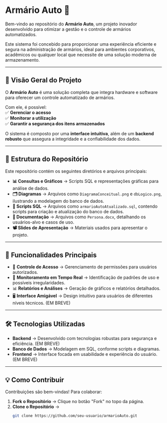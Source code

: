 # Armário Auto 🚀

Bem-vindo ao repositório do **Armário Auto**, um projeto inovador desenvolvido para otimizar a gestão e o controle de armários automatizados.  

Este sistema foi concebido para proporcionar uma experiência eficiente e segura na administração de armários, ideal para ambientes corporativos, acadêmicos ou qualquer local que necessite de uma solução moderna de armazenamento.  

---

## 📌 Visão Geral do Projeto  

O **Armário Auto** é uma solução completa que integra hardware e software para oferecer um controle automatizado de armários.  

Com ele, é possível:  
✅ **Gerenciar o acesso**  
✅ **Monitorar a utilização**  
✅ **Garantir a segurança dos itens armazenados**  

O sistema é composto por uma **interface intuitiva**, além de um **backend robusto** que assegura a integridade e a confiabilidade dos dados.  

---

## 📁 Estrutura do Repositório  

Este repositório contém os seguintes diretórios e arquivos principais:  

- **📊 Consultas e Gráficos** → Scripts SQL e representações gráficas para análise de dados.  
- **🗂️ Diagramas** → Arquivos como `DiagramaConceitual.png` e `dbLogico.png`, ilustrando a modelagem do banco de dados.  
- **📜 Scripts SQL** → Arquivos como `armarioAutoAtualizado.sql`, contendo scripts para criação e atualização do banco de dados.  
- **📖 Documentação** → Arquivos como `Persona.docx`, detalhando os usuários-alvo e casos de uso.  
- **📽️ Slides de Apresentação** → Materiais usados para apresentar o projeto.  

---

## 🚀 Funcionalidades Principais  

- 🔐 **Controle de Acesso** → Gerenciamento de permissões para usuários autorizados.  
- 📡 **Monitoramento em Tempo Real** → Identificação de padrões de uso e possíveis irregularidades.  
- 📊 **Relatórios e Análises** → Geração de gráficos e relatórios detalhados.  
- 🖥️ **Interface Amigável** → Design intuitivo para usuários de diferentes níveis técnicos.  (EM BREVE)

---

## 🛠️ Tecnologias Utilizadas  

- **Backend** → Desenvolvido com tecnologias robustas para segurança e eficiência.  (EM BREVE)
- **Banco de Dados** → Modelagem em SQL, conforme scripts e diagramas.  
- **Frontend** → Interface focada em usabilidade e experiência do usuário.  (EM BREVE)

---

## 💡 Como Contribuir  

Contribuições são bem-vindas! Para colaborar:  

1. **Fork o Repositório** → Clique no botão "Fork" no topo da página.  
2. **Clone o Repositório** →  
   ```sh
   git clone https://github.com/seu-usuario/armarioAuto.git
